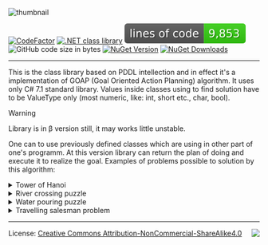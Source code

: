 ![thumbnail](https://github.com/user-attachments/assets/541bf944-0334-4426-87b2-78ce19577ba9)

[![CodeFactor](https://www.codefactor.io/repository/github/arbom/sharppddl/badge/master)](https://www.codefactor.io/repository/github/arbom/sharppddl/overview/master)
[![.NET class library](https://github.com/ArBom/SharpPDDL/actions/workflows/dotnet.yml/badge.svg)](https://github.com/ArBom/SharpPDDL/actions/workflows/dotnet.yml)
[![LoC](https://raw.githubusercontent.com/ArBom/SharpPDDL/refs/heads/loc/badge.svg)](https://github.com/ArBom/SharpPDDL/blob/master/.github/workflows/loc.yml)
![GitHub code size in bytes](https://img.shields.io/github/languages/code-size/ArBom/SharpPDDL?style=plastic&logo&color=4bc721)
[![NuGet Version](https://img.shields.io/nuget/vpre/SharpPDDL?style=plastic&logo=nuget&label=NuGet&color=004880&cacheSeconds=7200)](https://www.nuget.org/packages/SharpPDDL)
[![NuGet Downloads](https://img.shields.io/nuget/dt/SharpPDDL?style=plastic&color=004880)](https://nugettrends.com/packages?ids=SharpPDDL&months=6)

---

This is the class library based on PDDL intellection and in effect it's a implementation of GOAP (Goal Oriented Action Planning) algorithm. It uses only C# 7.1 standard library. Values inside classes using to find solution have to be ValueType only (most numeric, like: int, short etc., char, bool).

> [!WARNING]
> Library is in β version still, it may works little unstable.

One can to use previously defined classes which are using in other part of one's programm. At this version library can return the plan of doing and execute it to realize the goal. Examples of problems possible to solution by this algorithm:

<details> 
  <summary>Tower of Hanoi</summary>
  
Treatment the puzzle: [wiki](https://en.wikipedia.org/wiki/Tower_of_Hanoi)
```cs
public class HanoiObj //It cannot be abstract
{
    public int HanoiObjSizeUpSide = 0;
    public bool IsEmptyUpSide;
}

public class HanoiBrick : HanoiObj
{
    readonly public int Size;
}

public class HanoiTable : HanoiObj
{
    public readonly int no;
}
```
```mermaid

classDiagram

namespace Legend {

    class Class{
        Its a block representant some class
    }

    class Object {
        Its a block representant some object / class instance
    }

}

    style Object fill:#391, stroke-style:..
    style Class fill:#139, stroke-style:..

namespace HanoiTower {

    class HanoiObj{
        +int HanoiObjSizeUpSide
        +bool IsEmptyUpSide
    }

    class HanoiBrick{
        +int Size
    }

    class HanoiTable {
        +int no
    }
}
    HanoiObj <|-- HanoiBrick
    HanoiObj <|-- HanoiTable

    style HanoiObj fill:#139, stroke-style:..
    style HanoiBrick fill:#139, stroke-style:..
    style HanoiTable fill:#139, stroke-style:..

namespace SharpPDDL {

    class Root_TreeNode{
        ~SingleTypeOfDomein Content
        ~List~TreeNode~ Children 
    }

    class HanoiObj_SingleTypeOfDomein {
        ~Type Type : BaseShapes.HanoiObj
        ~List~ValueOfThumbnail~ CumulativeValues 
    }

    class 0_TreeNode{
        ~SingleTypeOfDomein Content
        ~List~TreeNode~ Children 
    }

    class HanoiBrick_SingleTypeOfDomein {
        ~Type Type : BaseShapes.HanoiObj
        ~List~ValueOfThumbnail~ CumulativeValues 
    }

    class 1_TreeNode{
        ~SingleTypeOfDomein Content
        ~List~TreeNode~ Children 
    }

    class HanoiTable_SingleTypeOfDomein {
        ~Type Type : BaseShapes.HanoiObj
        ~List~ValueOfThumbnail~ CumulativeValues 
    }
}
    style Root_TreeNode fill:#391, stroke-style:..
    style 0_TreeNode fill:#391, stroke-style:..
    style 1_TreeNode fill:#391, stroke-style:..
    style HanoiObj_SingleTypeOfDomein fill:#391, stroke-style:..
    style HanoiBrick_SingleTypeOfDomein fill:#391, stroke-style:..
    style HanoiTable_SingleTypeOfDomein fill:#391, stroke-style:..
    
    Root_TreeNode --> "Children[0]" 0_TreeNode
    Root_TreeNode --> "Children[1]" 1_TreeNode
    0_TreeNode --> "Content" HanoiBrick_SingleTypeOfDomein
    1_TreeNode --> "Content" HanoiTable_SingleTypeOfDomein
    Root_TreeNode --> "Content" HanoiObj_SingleTypeOfDomein
    HanoiObj_SingleTypeOfDomein ..> "≙" HanoiObj
    HanoiBrick_SingleTypeOfDomein ..> "≙" HanoiBrick
    HanoiTable_SingleTypeOfDomein ..> "≙" HanoiTable

    note for HanoiObj_SingleTypeOfDomein "CumulativeValues:<br> 1: HanoiObSizeUpSide<br> 2: IsEmptyUpSide"
    note for HanoiTable_SingleTypeOfDomein "CumulativeValues:<br> 1: HanoiObSizeUpSide<br> 2: IsEmptyUpSide<br> // int:no is not use in any action"
    note for HanoiBrick_SingleTypeOfDomein "CumulativeValues:<br> 1: HanoiObSizeUpSide<br> 2: IsEmptyUpSide<br> 3: Size"

```
Instances of class used to define action shouldn't be use in other part of program. In time of create actions library create class instance excluding use the class constructor.

For these classes one can define rules in library like "Move brick onto another brick" or "Move brick on table". Preconditions, effect etc. are phrased by library's user as Expressions (System.Linq.Expressions):

```cs
HanoiBrick MovedBrick = null; //you can take brick...
HanoiObj ObjBelowMoved = null; //...from table or another brick... 
HanoiBrick NewStandB = null; //...and put it into bigger brick...
HanoiTable NewStandT = null; //...or empty table spot.

Expression<Predicate<HanoiObj>> ObjectIsNoUp = (HO => HO.IsEmptyUpSide); //Moved brick have to be empty up side
Expression<Predicate<HanoiBrick, HanoiBrick>> PutSmallBrickAtBigger = ((MB, NSB) => (MB.Size < NSB.Size)); //you can put smaller brick onto bigger one
Expression<Predicate<HanoiBrick, HanoiObj>> FindObjBelongMovd = ((MB, OBM) => (MB.Size == OBM.HanoiObjSizeUpSide));

ActionPDDL moveBrickOnBrick = new ActionPDDL("Move brick onto another brick"); //1st action with 3 parameters: MovedBrick, ObjBelowMoved, NewStandB

moveBrickOnBrick.AddPartOfActionSententia(ref MovedBrick, "Place the {0}-size brick ", MB => MB.Size);
moveBrickOnBrick.AddPartOfActionSententia(ref NewStandB, "onto {0}-size brick.", MB => MB.Size);

moveBrickOnBrick.AddPrecondiction("Moved brick is no up", ref MovedBrick, ObjectIsNoUp); //MovedBrick.IsEmptyUpSide == true
moveBrickOnBrick.AddPrecondiction("New stand is empty", ref NewStandB, ObjectIsNoUp); //NewStandB.IsEmptyUpSide == true
moveBrickOnBrick.AddPrecondiction("Small brick on bigger one", ref MovedBrick, ref NewStandB, PutSmallBrickAtBigger); //MovedBrick.Size < NewStandB.Size
moveBrickOnBrick.AddPrecondiction("Find brick bottom moved one", ref MovedBrick, ref ObjBelowMoved, FindObjBelongMovd); //MovedBrick.Size == ObjBelowMoved.HanoiObjSizeUpSide

moveBrickOnBrick.AddEffect("New stand is full", ref NewStandB, NS => NS.IsEmptyUpSide, false); //NewStandB.IsEmptyUpSide = false
moveBrickOnBrick.AddEffect("Old stand is empty", ref ObjBelowMoved, NS => NS.IsEmptyUpSide, true); //ObjBelowMoved.IsEmptyUpSide = true
moveBrickOnBrick.AddEffect("UnConsociate Objs", ref ObjBelowMoved, OS => OS.HanoiObjSizeUpSide, 0); //ObjBelowMoved.HanoiObjSizeUpSide = 0
moveBrickOnBrick.AddEffect("Consociate Bricks", ref NewStandB, NSB => NSB.HanoiObjSizeUpSide, ref MovedBrick, MB => MB.Size); //NewStandB.HanoiObjSizeUpSide = MovedBrick.Size

newDomein.AddAction(moveBrickOnBrick); //Putting empty brick onto bigger one

ActionPDDL moveBrickOnTable = new ActionPDDL("Move brick on table"); //2st action with 3 parameters: MovedBrick, ObjBelowMoved, NewStandT

moveBrickOnTable.AddPartOfActionSententia(ref MovedBrick, "Place the {0}-size brick ", MB => MB.Size);
moveBrickOnTable.AddPartOfActionSententia(ref NewStandT, "onto table no {0}.", NS => NS.no);

moveBrickOnTable.AddPrecondiction("Moved brick is no up", ref MovedBrick, ObjectIsNoUp); //MovedBrick.IsEmptyUpSide == true
moveBrickOnTable.AddPrecondiction("New table is empty", ref NewStandT, ObjectIsNoUp); //NewStandT.IsEmptyUpSide == true
moveBrickOnTable.AddPrecondiction("Find brick bottom moved one", ref MovedBrick, ref ObjBelowMoved, FindObjBelongMovd); //MovedBrick.Size == ObjBelowMoved.HanoiObjSizeUpSide

moveBrickOnTable.AddEffect("New stand is full", ref NewStandT, NS => NS.IsEmptyUpSide, false); //NewStandT.IsEmptyUpSide = false
moveBrickOnTable.AddEffect("Old stand is empty", ref ObjBelowMoved, NS => NS.IsEmptyUpSide, true); //ObjBelowMoved.IsEmptyUpSide = true
moveBrickOnTable.AddEffect("UnConsociate Objs", ref ObjBelowMoved, OS => OS.HanoiObjSizeUpSide, 0); //ObjBelowMoved.HanoiObjSizeUpSide = 0
moveBrickOnTable.AddEffect("Consociate Bricks", ref NewStandT, NST => NST.HanoiObjSizeUpSide, ref MovedBrick, MB => MB.Size); //NewStandT.HanoiObjSizeUpSide = MovedBrick.Size

newDomein.AddAction(moveBrickOnTable); //Putting empty brick onto empty table spot
```

Solution output for 3-bricks-hanoi-tower problem:
```
Transfer bricks onto table no. 3 determined!!! Total Cost: 7
Move brick on table: Place the 1-size brick onto table no 2.
Move brick on table: Place the 2-size brick onto table no 1.
Move brick onto another brick: Place the 1-size brick onto 2-size brick.
Move brick on table: Place the 3-size brick onto table no 2.
Move brick on table: Place the 1-size brick onto table no 0.
Move brick onto another brick: Place the 2-size brick onto 3-size brick.
Move brick onto another brick: Place the 1-size brick onto 2-size brick.
```
</details>

<details> 
  <summary>River crossing puzzle</summary>
  
Treatment the puzzle: [wiki](https://en.wikipedia.org/wiki/Wolf,_goat_and_cabbage_problem)

Putting a thing to the boat:
```cs
    ActionPDDL TakingCabbage = new ActionPDDL("TakingCabbage");
    TakingCabbage.AddPartOfActionSententia("Take the cabbage.");
    TakingCabbage.AddPrecondiction("Boat is near the bank", ref nextToBank, b => b.IsBoat);
    TakingCabbage.AddPrecondiction("Cabbage is at the bank", ref nextToBank, b => b.IsCabbage);
    TakingCabbage.AddPrecondiction("Boat is empty", ref boat, b => !b.IsCabbage && !b.IsGoat && !b.IsWolf);
    TakingCabbage.AddEffect("Remove the cabbage from the bank", ref nextToBank, b => b.IsCabbage, false);
    TakingCabbage.AddEffect("Put the cabbage on the boat", ref boat, b => b.IsCabbage, true);
    RiverCrossing.AddAction(TakingCabbage);
```

Putting a thing away:
```cs
    ActionPDDL PutCabbageAway = new ActionPDDL("PuttingCabbageAway");
    PutCabbageAway.AddPartOfActionSententia("Put the cabbage away.");
    PutCabbageAway.AddPrecondiction("Boat is near the bank", ref nextToBank, b => b.IsBoat);
    PutCabbageAway.AddPrecondiction("Goat is on the bank", ref boat, b => b.IsCabbage);
    PutCabbageAway.AddEffect("Remove the goat from the bank", ref nextToBank, b => b.IsCabbage, true);
    PutCabbageAway.AddEffect("Add the goat to the boat", ref boat, b => b.IsCabbage, false);
    RiverCrossing.AddAction(PutCabbageAway);
```

One need to use the above 3 times. For the cabbage, goat and wolf.

Going to the other river bank:
```cs
    ActionPDDL CrossTheRiver = new ActionPDDL("CrossingTheRiver");
    CrossTheRiver.AddPartOfActionSententia("Cross the river.");
    CrossTheRiver.AddPrecondiction("Boat is near the bank", ref nextToBank, b => b.IsBoat);
    CrossTheRiver.AddPrecondiction("Nothing won't be eaten", ref nextToBank, b => b.IsGoat ? (!b.IsCabbage && !b.IsWolf) : true );
    RiverBank SecendBank = null;
    CrossTheRiver.AddEffect("Leave the river bank", ref nextToBank, b => b.IsBoat, false);
    CrossTheRiver.AddEffect("Go to the other bank", ref SecendBank, b => b.IsBoat, true);
    RiverCrossing.AddAction(CrossTheRiver);
```

Generated plan:
```
1: Take the goat.
2: Cross the river.
3: Put the goat away.
4: Cross the river.
5: Take the wolf.
6: Cross the river.
7: Put the wolf away.
8: Take the goat.
9: Cross the river.
10: Put the goat away.
11: Take the cabbage.
12: Cross the river.
13: Put the cabbage away.
14: Cross the river.
15: Take the goat.
16: Cross the river.
17: Put the goat away.
```

</details>

<details> 
  <summary>Water pouring puzzle</summary>
  
Treatment the puzzle: [wiki](https://en.wikipedia.org/wiki/Water_pouring_puzzle) 
    
  ```cs
public class WaterJug
{
    public readonly float Capacity;
    public float flood;
    ⁝
}
```    
```cs
DomeinPDDL DecantingDomein = new DomeinPDDL("Decanting problems"); //In this problem...

ActionPDDL DecantWater = new ActionPDDL("Decant water"); //...you need one action with 2 arguments:
WaterJug SourceJug = null; //The jug from which you pour,
WaterJug DestinationJug = null; // and the jug you pour into.

DecantWater.AddPartOfActionSententia(ref SourceJug, "from {0}-liter jug ", SJ => SJ.Capacity);
DecantWater.AddPartOfActionSententia(ref DestinationJug, "to the {0}-liter jug.", DJ => DJ.Capacity);

//In the effect of decanting the level in the jug from which you pour is maked smaller after that,...
DecantWater.AddEffect( //SourceJug.flood = DestinationJug.flood + SourceJug.flood >= DestinationJug.Capacity ? SourceJug.flood - DestinationJug.Capacity + DestinationJug.flood : 0
    "Reduce source jug flood",
    ref SourceJug,
    Source_Jug => Source_Jug.flood,
    ref DestinationJug,
    (Source_Jug, Destination_Jug) => Destination_Jug.flood + Source_Jug.flood >= Destination_Jug.Capacity ? Source_Jug.flood - Destination_Jug.Capacity + Destination_Jug.flood : 0);

//...the level in the jug you pour into is maked bigger.
DecantWater.AddEffect( //DestinationJug.flood = DestinationJug.flood + SourceJug.flood >= DestinationJug.Capacity ? DestinationJug.Capacity : DestinationJug.flood + SourceJug.flood
    "Increase destination jug flood",
    ref DestinationJug,
    Destination_Jug => Destination_Jug.flood,
    ref SourceJug,
    (Destination_Jug, Source_Jug) => Destination_Jug.flood + Source_Jug.flood >= Destination_Jug.Capacity ? Destination_Jug.Capacity : Destination_Jug.flood + Source_Jug.flood);

//One need to do as fast as possible
DecantWater.DefineActionCost(ref SourceJug, ref DestinationJug, (S, D) => WaterJug.DecantedWater(S.flood, D.Capacity, D.flood));

DecantingDomein.AddAction(DecantWater);
```
```
SharpPDDL : Divide in half determined!!! Total Cost: 22
Decant water: from 8-liter jug to the 5-liter jug. Action cost: 5
Decant water: from 5-liter jug to the 3-liter jug. Action cost: 3
Decant water: from 3-liter jug to the 8-liter jug. Action cost: 3
Decant water: from 5-liter jug to the 3-liter jug. Action cost: 2
Decant water: from 8-liter jug to the 5-liter jug. Action cost: 5
Decant water: from 5-liter jug to the 3-liter jug. Action cost: 1
Decant water: from 3-liter jug to the 8-liter jug. Action cost: 3
all states generated
```
</details>

<details> 
  <summary>Travelling salesman problem</summary>
   
Treatment the problem: [wiki](https://en.wikipedia.org/wiki/Travelling_salesman_problem)

Define the action:
```cs
ActionPDDL Travel = new ActionPDDL("Travel");
City From = null; //Salesman leaves "From" city,
City To = null; //and goes to "To" city.

Travel.AddPartOfActionSententia(ref To, "Go to {0}.", T => T.Name);

Travel.AddPrecondiction( // From.SalesmanHere == true
    "Salesnam is in FROM city now",
    ref From,
    F => F.SalesmanHere);

//Salesman visit city only one time
Travel.AddPrecondiction( // To.Visiting == false
    "Salesnam havent been in TO city",
    ref To,
    F => !F.Visited);

Travel.AddEffect( // From.SalesmanHere = false
    "Salesman leaves city",
    ref From,
    F => F.SalesmanHere,
    false);

Travel.AddEffect( // To.SalesmanHere = true
    "Salesman arrives new city",
    ref To,
    T => T.SalesmanHere,
    true);

Travel.AddEffect( // To.Visited = true
    "Salesman visit new city",
    ref To,
    T => T.Visited,
    true);

Travel.DefineActionCost(ref From, ref To, (F, T) => CitiesAPI.DistanceAPI(F.PostalCode, T.PostalCode));
```
Some DistanceMatrix / Travel action cost:

| Distance | Koszalin | Gniezno | Kraków | Płock | Poznań | Warszawa | Lublin |
| :---     | :---:    | :---:   | :---:  | :---: | :---:  | :---:    | :---:  |
| Koszalin | 0        | 245     | 700    | 372   | 250    | 520      | 687    |
| Gniezno  | 245      | 0       | 456    | 165   | 48     | 293      | 448    |
| Kraków   | 700      | 456     | 0      | 364   | 458    | 290      | 304    |
| Płock    | 372      | 165     | 364    | 0     | 227    | 109      | 295    |
| Poznań   | 250      | 48      | 458    | 227   | 0      | 311      | 478    |
| Warszawa | 520      | 293     | 290    | 109   | 311    | 0        | 173    |
| Lublin   | 687      | 448     | 304    | 295   | 478    | 173      | 0      |

```
SharpPDDL : Visit all cities determined!!! Total Cost: 1806
Travel: Go to Gniezno. Action cost: 245
Travel: Go to Poznan. Action cost: 48
Travel: Go to Plock. Action cost: 227
Travel: Go to Warszawa. Action cost: 109
Travel: Go to Lublin. Action cost: 173
Travel: Go to Kraków. Action cost: 304
Travel: Go to Koszalin. Action cost: 700
```

Make you sure about the solution with another program: [AtoZmath.com](https://cbom.atozmath.com/CBOM/Assignment.aspx?q=tsnn&q1=0%2C245%2C700%2C372%2C250%2C520%2C687%3B245%2C0%2C456%2C165%2C48%2C293%2C448%3B700%2C456%2C0%2C364%2C458%2C290%2C304%3B372%2C165%2C364%2C0%2C227%2C109%2C295%3B250%2C48%2C458%2C227%2C0%2C311%2C478%3B520%2C293%2C290%2C109%2C311%2C0%2C173%3B687%2C448%2C304%2C295%2C478%2C173%2C0%60MIN%60Koszalin%2CGniezno%2CKrak%C3%B3w%2CP%C5%82ock%2CPozna%C5%84%2CWarszawa%2CLublin%60Koszalin%2CGniezno%2CKrak%C3%B3w%2CP%C5%82ock%2CPozna%C5%84%2CWarszawa%2CLublin%60false%60false&do=1#tblSolution)

</details>

---
<img align="right" src="https://github.com/user-attachments/assets/85f24e2f-18b7-417f-bd34-4fef48890ee2">

License: [Creative Commons Attribution-NonCommercial-ShareAlike4.0](https://creativecommons.org/licenses/by-nc-sa/4.0/legalcode)
